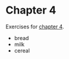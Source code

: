 # Chapter 4
Exercises for [chapter 4](https://info201.github.io/git-basics.html).

- bread
- milk
- cereal